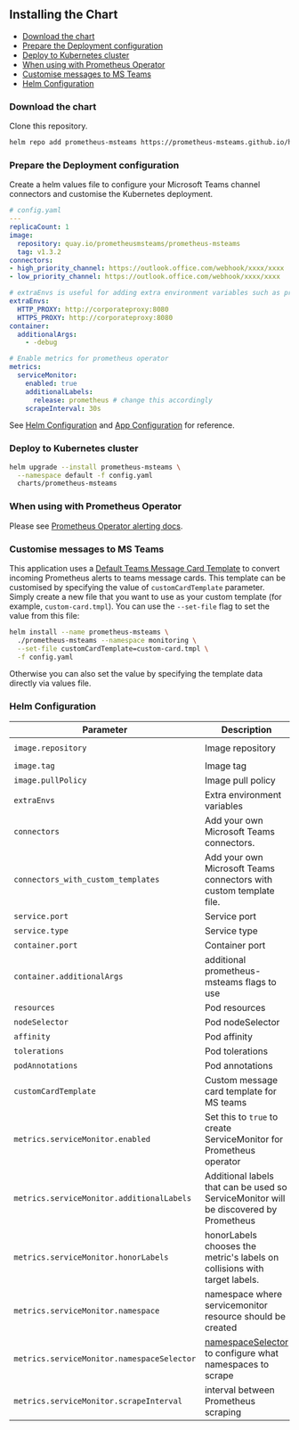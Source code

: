 ## Installing the Chart

<!-- vim-markdown-toc GFM -->

* [Download the chart](#download-the-chart)
* [Prepare the Deployment configuration](#prepare-the-deployment-configuration)
* [Deploy to Kubernetes cluster](#deploy-to-kubernetes-cluster)
* [When using with Prometheus Operator](#when-using-with-prometheus-operator)
* [Customise messages to MS Teams](#customise-messages-to-ms-teams)
* [Helm Configuration](#helm-configuration)

<!-- vim-markdown-toc -->


### Download the chart

Clone this repository.

```bash
helm repo add prometheus-msteams https://prometheus-msteams.github.io/helm-chart/
```

### Prepare the Deployment configuration

Create a helm values file to configure your Microsoft Teams channel connectors and customise the Kubernetes deployment.

```yaml
# config.yaml
---
replicaCount: 1
image:
  repository: quay.io/prometheusmsteams/prometheus-msteams
  tag: v1.3.2
connectors:
- high_priority_channel: https://outlook.office.com/webhook/xxxx/xxxx 
- low_priority_channel: https://outlook.office.com/webhook/xxxx/xxxx

# extraEnvs is useful for adding extra environment variables such as proxy settings
extraEnvs:
  HTTP_PROXY: http://corporateproxy:8080
  HTTPS_PROXY: http://corporateproxy:8080
container:
  additionalArgs:
    - -debug

# Enable metrics for prometheus operator
metrics:
  serviceMonitor:
    enabled: true
    additionalLabels:
      release: prometheus # change this accordingly
    scrapeInterval: 30s
```

See [Helm Configuration](#helm-configuration) and [App Configuration](https://github.com/prometheus-msteams/prometheus-msteams#configuration) for reference.


### Deploy to Kubernetes cluster

```bash
helm upgrade --install prometheus-msteams \
  --namespace default -f config.yaml
  charts/prometheus-msteams
```

### When using with Prometheus Operator

Please see [Prometheus Operator alerting docs](https://github.com/coreos/prometheus-operator/blob/master/Documentation/user-guides/alerting.md).

### Customise messages to MS Teams

This application uses a [Default Teams Message Card Template](./prometheus-msteams/card.tmpl) to convert incoming Prometheus alerts to teams message cards. 
This template can be customised by specifying the value of `customCardTemplate` parameter. 
Simply create a new file that you want to use as your custom template (for example, `custom-card.tmpl`).
You can use the `--set-file` flag to set the value from this file:

```bash
helm install --name prometheus-msteams \
  ./prometheus-msteams --namespace monitoring \
  --set-file customCardTemplate=custom-card.tmpl \
  -f config.yaml
```

Otherwise you can also set the value by specifying the template data directly via values file.


### Helm Configuration

| Parameter                                  | Description                                                                                                                                                   | Default                                         |
| ---                                        | ---                                                                                                                                                           | ---                                             |
| `image.repository`                         | Image repository                                                                                                                                              | `quay.io/prometheusmsteams/prometheus-msteams`                       |
| `image.tag`                                | Image tag                                                                                                                                                     | `v1.3.2`                                        |
| `image.pullPolicy`                         | Image pull policy                                                                                                                                             | `Always`                                        |
| `extraEnvs`                                | Extra environment variables                                                                                                                                   | `{}`                                            |
| `connectors`                               | Add your own Microsoft Teams connectors.                                                                                                                      | `{}`                                            |
| `connectors_with_custom_templates`         | Add your own Microsoft Teams connectors with custom template file.                                                                                            | `{}`                                            |
| `service.port`                             | Service port                                                                                                                                                  | `2000`                                          |
| `service.type`                             | Service type                                                                                                                                                  | `ClusterIP`                                     |
| `container.port`                           | Container port                                                                                                                                                | `2000`                                          |
| `container.additionalArgs`                 | additional prometheus-msteams flags to use                                                                                                                    | `{}`                                            |
| `resources`                                | Pod resources                                                                                                                                                 | See [default](./prometheus-msteams/values.yaml) |
| `nodeSelector`                             | Pod nodeSelector                                                                                                                                              | `{}`                                            |
| `affinity`                                 | Pod affinity                                                                                                                                                  | `{}`                                            |
| `tolerations`                              | Pod tolerations                                                                                                                                               | `{}`                                            |
| `podAnnotations`                           | Pod annotations                                                                                                                                               | `{}`                                            |
| `customCardTemplate`                       | Custom message card template for MS teams                                                                                                                     | `""`                                            |
| `metrics.serviceMonitor.enabled`           | Set this to `true` to create ServiceMonitor for Prometheus operator                                                                                           | `false`                                         |
| `metrics.serviceMonitor.additionalLabels`  | Additional labels that can be used so ServiceMonitor will be discovered by Prometheus                                                                         | `{}`                                            |
| `metrics.serviceMonitor.honorLabels`       | honorLabels chooses the metric's labels on collisions with target labels.                                                                                     | `false`                                         |
| `metrics.serviceMonitor.namespace`         | namespace where servicemonitor resource should be created                                                                                                     | `release namespace`                             |
| `metrics.serviceMonitor.namespaceSelector` | [namespaceSelector](https://github.com/coreos/prometheus-operator/blob/v0.34.0/Documentation/api.md#namespaceselector) to configure what namespaces to scrape | `release namespace`                             |
| `metrics.serviceMonitor.scrapeInterval`    | interval between Prometheus scraping                                                                                                                          | `30s`                                           |


